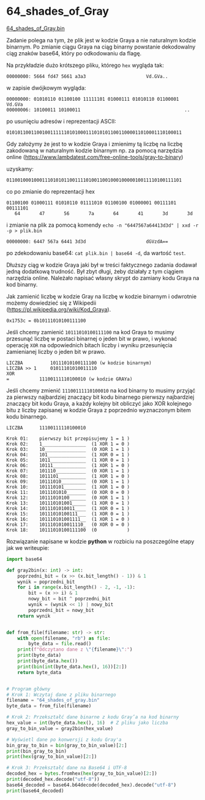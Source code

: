 # 64_shades_of_Gray
[64_shades_of_Gray.bin](./assets/64_shades_of_Gray.bin)

Zadanie polega na tym, że plik jest w kodzie Graya a nie naturalnym kodzie binarnym. Po zmianie ciągu Graya na ciąg binarny powstanie dekodowalny ciąg znaków base64, który po odkodowaniu da flagę. 

Na przykładzie dużo krótszego pliku, którego `hex` wygląda tak:
```
00000000: 5664 fd47 5661 a3a3                      Vd.GVa..
```
w zapisie dwójkowym wygląda:
```
00000000: 01010110 01100100 11111101 01000111 01010110 01100001  Vd.GVa
00000006: 10100011 10100011                                      ..
```
po usunięciu adresów i reprezentacji ASCII:
```
0101011001100100111111010100011101010110011000011010001110100011
```
Gdy założymy że jest to w kodzie Graya i zmienimy tą liczbę na liczbę zakodowaną w naturalnym kodzie binarnym np. za pomocą narzędzia online (https://www.lambdatest.com/free-online-tools/gray-to-binary)

uzyskamy:
```
0110010001000111010101100111101001100100010000010011110100111101
```
co po zmianie do reprezentacji hex
```
01100100 01000111 01010110 01111010 01100100 01000001 00111101 00111101
   64       47       56       7a       64       41       3d       3d
```

i zmianie na plik za pomocą komendy `echo -n "6447567a64413d3d" | xxd -r -p > plik.bin`  

```
00000000: 6447 567a 6441 3d3d                      dGVzdA==
```

po zdekodowaniu base64: `cat plik.bin | base64 -d`, da wartość `test`.

Dłuższy ciąg w kodzie Graya jaki był w treści faktycznego zadania dodawał jedną dodatkową trudność. Był zbyt długi, żeby działały z tym ciągiem narzędzia online. Należało napisać własny skrypt do zamiany kodu Graya na kod binarny.

Jak zamienić liczbę w kodzie Gray na liczbę w kodzie binarnym i odwrotnie możemy dowiedzieć się z Wikipedii (https://pl.wikipedia.org/wiki/Kod_Graya).

`0x1753c = 0b10111010100111100`

Jeśli chcemy zamienić `10111010100111100` na kod Graya to musimy przesunąć liczbę w postaci binarnej o jeden bit w prawo, i wykonać operację `XOR` na odpowiednich bitach liczby i wyniku przesunięcia zamienianej liczby o jeden bit w prawo.

```
LICZBA      	10111010100111100 (w kodzie binarnym)
LICZBA >> 1 	01011101010011110
XOR
=  	        11100111110100010 (w kodzie GRAYa)
```

Jeśli chcemy zmienić `11100111110100010` na kod binarny to musimy przyjąć za pierwszy najbardziej znaczący bit kodu binarnego pierwszy najbardziej znaczący bit kodu Graya, a każdy kolejny bit obliczyć jako XOR kolejnego bitu z liczby zapisanej w kodzie Graya z poprzednio wyznaczonym bitem kodu binarnego. 
```
LICZBA      11100111110100010

Krok 01:    pierwszy bit przepisujemy 1 = 1 )
Krok 02:    1________________  (1 XOR 1 = 0 )
Krok 03:    10_______________  (0 XOR 1 = 1 )
Krok 04:    101______________  (1 XOR 0 = 1 )
Krok 05:    1011_____________  (1 XOR 0 = 1 )
Krok 06:    10111____________  (1 XOR 1 = 0 )
Krok 07:    101110___________  (0 XOR 1 = 1 )
Krok 08:    1011101__________  (1 XOR 1 = 0 )
Krok 09:    10111010_________  (0 XOR 1 = 1 )
Krok 10:    101110101________  (1 XOR 1 = 0 )
Krok 11:    1011101010_______  (0 XOR 0 = 0 )
Krok 12:    10111010100______  (0 XOR 1 = 1 )
Krok 13:    101110101001_____  (1 XOR 0 = 1 )
Krok 14:    1011101010011____  (1 XOR 0 = 1 )
Krok 15:    10111010100111___  (1 XOR 0 = 1 )
Krok 16:    101110101001111__  (1 XOR 1 = 0 )
Krok 17:    1011101010011110_  (0 XOR 0 = 0 )
Krok 18:    10111010100111100  (0           )
```

Rozwiązanie napisane w kodzie **python** w rozbiciu na poszczególne etapy jak we writeupie:
```python
import base64

def gray2bin(x: int) -> int:
    poprzedni_bit = (x >> (x.bit_length() - 1)) & 1
    wynik = poprzedni_bit
    for i in range(x.bit_length() - 2, -1, -1):
        bit = (x >> i) & 1
        nowy_bit = bit ^ poprzedni_bit
        wynik = (wynik << 1) | nowy_bit
        poprzedni_bit = nowy_bit
    return wynik


def from_file(filename: str) -> str:
    with open(filename, "rb") as file:
        byte_data = file.read()
    print(f"Odczytano dane z \"{filename}\":")
    print(byte_data)
    print(byte_data.hex())
    print(bin(int(byte_data.hex(), 16))[2:])
    return byte_data


# Program główny
# Krok 1: Wczytaj dane z pliku binarnego
filename = "64_shades_of_gray.bin"
byte_data = from_file(filename)

# Krok 2: Przekształć dane binarne z kodu Gray’a na kod binarny
hex_value = int(byte_data.hex(), 16)  # Z pliku jako liczba
gray_to_bin_value = gray2bin(hex_value)

# Wyświetl dane po konwersji z kodu Gray'a
bin_gray_to_bin = bin(gray_to_bin_value)[2:]
print(bin_gray_to_bin)
print(hex(gray_to_bin_value)[2:])

# Krok 3: Przekształć dane na Base64 i UTF-8
decoded_hex = bytes.fromhex(hex(gray_to_bin_value)[2:])
print(decoded_hex.decode("utf-8"))
base64_decoded = base64.b64decode(decoded_hex).decode("utf-8")
print(base64_decoded)

```
